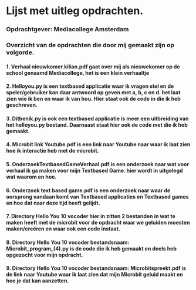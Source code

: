 # Lijst met uitleg opdrachten.

### Opdrachtgever: Mediacollege Amsterdam

### Overzicht van de opdrachten die door mij gemaakt zijn op volgorde.

#### 1. Verhaal nieuwkomer.kilian.pdf gaat over mij als nieuwekomer op de school genaamd Mediacollege, het is een klein verhaaltje

#### 2. Helloyou.py is een textbased applicatie waar ik vragen stel en de speler/gebruiker kan daar antwoord op geven met a, b, c en d.  het laat zien wie ik ben en waar ik van hou.  Hier staat ook de code in die ik heb geschreven.

#### 3. Ditbenik.py is ook een textbased applicatie is meer een uitbreiding van het helloyou.py bestand.  Daarnaast staat hier ook de code met die ik heb gemaakt.

#### 4. Microbit link Youtube.pdf is een link naar Youtube naar waar ik laat zien hoe ik interactie heb met de microbit.

#### 5. OnderzoekTextbasedGameVerhaal.pdf is een onderzoek naar wat voor verhaal ik ga maken voor mijn Textbased Game. hier wordt in uitgelegd wat waarom en hoe.

#### 6. Onderzoek text based game.pdf is een onderzoek naar waar de oorsprong vandaan komt van Textbased applicaties en Textbased games en hoe dat naar deze tijd heeft gelijdt.

#### 7. Directory Hello You 10 vocoder hier in zitten 2 bestanden in wat te maken heeft met de microbit voor de opdracht  waar we geluiden moesten maken/creëren en waar ook een code instaat.
 
#### 8. Directory Hello You 10 vocoder bestandsnaam: Microbit_program_(4).py is de code die ik heb gemaakt en deels heb opgezocht voor mijn opdracht.

#### 9. Directory Hello You 10 vocoder bestandsnaam: Microbitspreekt.pdf is de link naar Youtube waar ik laat zien dat mijn Microbit geluid maakt en hoe je dat kan aanzetten.
 